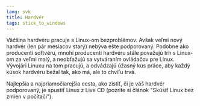 ```yaml
---
lang: svk
title: Hardvér
tags: stick_to_windows
---
```


Väčšina hardvéru pracuje s Linux-om bezproblémov. Avšak veľmi nový hardvér (len pár mesiacov starý) nebýva ešte podporovaný. Podobne ako producenti softvéru, mnohí producenti hardvéru stále považujú trh s Linux-om za veľmi malý, a neobťažujú sa vytváraním ovládačov pre Linux. Vývojári Linuxu na tom pracujú, a odvádzajú úžasný kus práce, aby každý kúsok hardvéru bežal tak, ako má, ale to chvíľu trvá.

Najlepšia a najpriamočiarejšia cesta, ako zistiť, či je váš hardvér podporovaný, je spustiť Linux z Live CD (pozrite si článok "Skúsiť Linux bez zmien v počítači").

